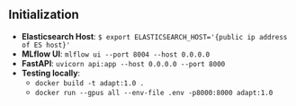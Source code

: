 ## Initialization
- **Elasticsearch Host**: `$ export ELASTICSEARCH_HOST='{public ip address of ES host}'`
- **MLflow UI**: `mlflow ui --port 8004 --host 0.0.0.0`
- **FastAPI**: `uvicorn api:app --host 0.0.0.0 --port 8000`
- **Testing locally**: 
    - `docker build -t adapt:1.0 .`
    - `docker run --gpus all --env-file .env -p8000:8000 adapt:1.0`